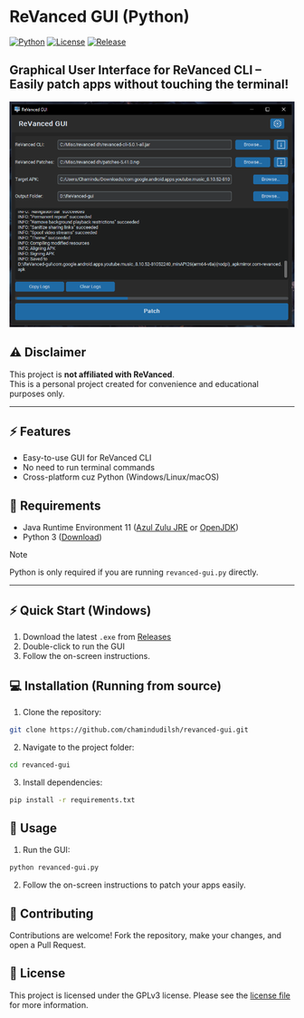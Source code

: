 # ReVanced GUI (Python)

[![Python](https://img.shields.io/badge/python-3.12-blue.svg)](https://www.python.org/) 
[![License](https://img.shields.io/badge/license-GPLv3-green.svg)](LICENSE)
[![Release](https://img.shields.io/github/v/release/chamindudilsh/revanced-gui?color=blue)](https://github.com/chamindudilsh/revanced-gui/releases)

**Graphical User Interface for ReVanced CLI – Easily patch apps without touching the terminal!**
---
![ReVanced GUI Screenshot](assets/screenshot.png)

## ⚠️ Disclaimer

This project is **not affiliated with ReVanced**.  
This is a personal project created for convenience and educational purposes only.

---
## ⚡ Features

- Easy-to-use GUI for ReVanced CLI  
- No need to run terminal commands  
- Cross-platform cuz Python (Windows/Linux/macOS)

## 🤝 Requirements

- Java Runtime Environment 11 ([Azul Zulu JRE](https://www.azul.com/downloads/?version=java-11-lts&package=jre#zulu) or [OpenJDK](https://jdk.java.net/archive/))
- Python 3 ([Download](https://www.python.org/downloads/))
> [!NOTE]
> Python is only required if you are running ```revanced-gui.py``` directly.

---

## ⚡ Quick Start (Windows)
1. Download the latest `.exe` from [Releases](https://github.com/chamindudilsh/revanced-gui/releases)
2. Double-click to run the GUI
3. Follow the on-screen instructions.

## 💻 Installation (Running from source)

1. Clone the repository:  
```bash
git clone https://github.com/chamindudilsh/revanced-gui.git
```

2. Navigate to the project folder:
```bash
cd revanced-gui
```

3. Install dependencies:
```bash
pip install -r requirements.txt
```

## 🚀 Usage

1. Run the GUI:
```bash
python revanced-gui.py
```

2. Follow the on-screen instructions to patch your apps easily.

## 🤝 Contributing
Contributions are welcome! Fork the repository, make your changes, and open a Pull Request.

## 📄 License
This project is licensed under the GPLv3 license. Please see the [license file](LICENSE) for more information.
